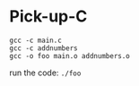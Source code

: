 # Pick-up-C

```
gcc -c main.c
gcc -c addnumbers
gcc -o foo main.o addnumbers.o

```

run the code:
``` ./foo ```
